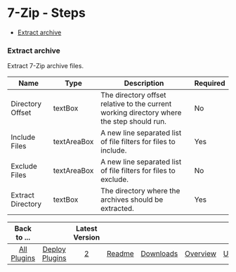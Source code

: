 # 7-Zip - Steps

- [Extract archive](#extract-archive)

### Extract archive

Extract 7-Zip archive files.

| Name               | Type         | Description                                                                               | Required |
|--------------------|--------------|-------------------------------------------------------------------------------------------|----------|
| Directory Offset   | textBox      | The directory offset relative to the current working directory where the step should run. | No       |
| Include Files      | textAreaBox  | A new line separated list of file filters for files to include.                           | Yes      |
| Exclude Files      | textAreaBox  | A new line separated list of file filters for files to exclude.                           | No       |
| Extract Directory  | textBox      | The directory where the archives should be extracted.                                     | Yes      |


|          Back to ...          |                                |                                                          Latest Version                                                          |                     |                         |                         |                   |
|:-----------------------------:|:------------------------------:|:--------------------------------------------------------------------------------------------------------------------------------:|:-------------------:|:-----------------------:|:-----------------------:|:-----------------:|
| [All Plugins](../../index.md) | [Deploy Plugins](../README.md) | [2](https://github.com/UrbanCode/7-Zip-UCD/releases/download/2.38a023d/7-Zip-UCD-v2.38a023d.zip)  | [Readme](README.md) | [Downloads](downloads.md) | [Overview](overview.md) | [Usage](usage.md) |
